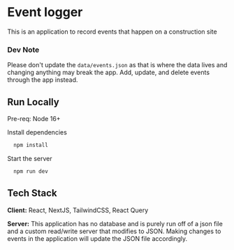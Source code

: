 # Event logger

This is an application to record events that happen on a construction site

### Dev Note

Please don't update the `data/events.json` as that is where the data lives and changing anything may break the app. Add, update, and delete events through the app instead.

## Run Locally

Pre-req: Node 16+

Install dependencies

```bash
  npm install
```

Start the server

```bash
  npm run dev
```

## Tech Stack

**Client:** React, NextJS, TailwindCSS, React Query

**Server:** This application has no database and is purely run off of a json file and a custom read/write server that modifies to JSON. Making changes to events in the application will update the JSON file accordingly.
